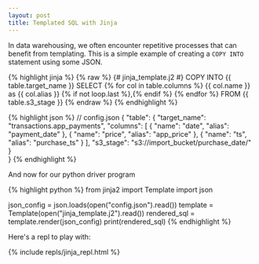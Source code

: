 ```yaml
---
layout: post
title: Templated SQL with Jinja
---
```


In data warehousing, we often encounter repetitive processes that can benefit from templating. This is a simple example of creating a `COPY INTO` statement using some JSON.

{% highlight jinja %}
{% raw %}
{# jinja_template.j2 #}
COPY INTO {{ table.target_name }} 
SELECT 
{% for col in table.columns %}
    {{ col.name }} as {{ col.alias }} {% if not loop.last %},{% endif %}
{% endfor %}
FROM {{ table.s3_stage }}
{% endraw %}
{% endhighlight %}

{% highlight json %}
// config.json
{
    "table": {
        "target_name": "transactions.app_payments",
        "columns": [
            {
                "name": "date",
                "alias": "payment_date"
            },
            {
                "name": "price",
                "alias": "app_price"
            },
            {
                "name": "ts",
                "alias": "purchase_ts"
            }
        ],
        "s3_stage": "s3://import_bucket/purchase_date/"
    }      
}
{% endhighlight %}

And now for our python driver program

{% highlight python %}
from jinja2 import Template
import json

json_config = json.loads(open("config.json").read())
template = Template(open("jinja_template.j2").read())
rendered_sql = template.render(json_config)
print(rendered_sql)
{% endhighlight %}


Here's a repl to play with:

{% include repls/jinja_repl.html %}
